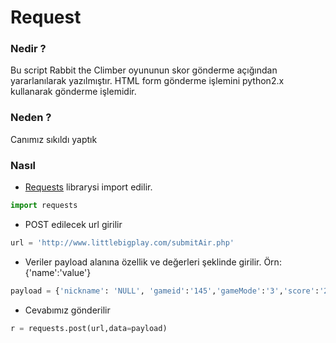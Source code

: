 # Request
### Nedir ?
Bu script Rabbit the Climber oyununun skor gönderme açığından yararlanılarak yazılmıştır.
HTML form gönderme işlemini python2.x kullanarak gönderme işlemidir.
### Neden ?
Canımız sıkıldı yaptık
### Nasıl
- [Requests](https://github.com/kennethreitz/requests/) librarysi import edilir.
```py
import requests
```
- POST edilecek url girilir
```py
url = 'http://www.littlebigplay.com/submitAir.php'
```
- Veriler payload alanına özellik ve değerleri şeklinde girilir. Örn: {'name':'value'}
```py
payload = {'nickname': 'NULL', 'gameid':'145','gameMode':'3','score':'2147483647'}
```
- Cevabımız gönderilir
```py
r = requests.post(url,data=payload)
```

